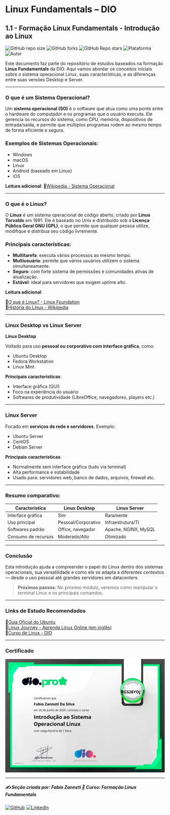 # Linux Fundamentals – DIO

## 1.1 - Formação Linux Fundamentals - Introdução ao Linux

![GitHub repo size](https://img.shields.io/github/repo-size/fzanneti/DIO-linux-fundamentals-training)
![GitHub forks](https://img.shields.io/github/forks/fzanneti/DIO-linux-fundamentals-training?style=social)
![GitHub Repo stars](https://img.shields.io/github/stars/fzanneti/DIO-linux-fundamentals-training?style=social)
![Plataforma](https://img.shields.io/badge/Powered%20by-DIO.io-red?logo=data:image/svg+xml;base64,PHN2ZyBmaWxsPSIjZmZmIiB2aWV3Qm94PSIwIDAgMzIgMzIiIHhtbG5zPSJodHRwOi8vd3d3LnczLm9yZy8yMDAwL3N2ZyI+PHBhdGggZD0iTTYuNzEgMy4yNWMtMi44OCAxLjQxLTUuMDcgNC4yMy01LjA3IDcuNzYgMCAzLjU4IDIuMjggNi43IDUuMzMgOC4xNSAxLjgzLS42MiAyLjQtMi4yNiAyLjQtMy44MSAwLS4yMy0uMDItLjQ1LS4wNS0uNjZBLjQ0LjQ0IDAgMDExMC4xIDExYy4yNC0uNzUuMTEtMS41My0uMy0yLjIyQzguOTIgNy45NiA3LjMzIDcuNSA1Ljc0IDcuNjZhNS41NSA1LjU1IDAgM)
![Autor](https://img.shields.io/badge/Autor-fzanneti-blue?style=flat-square&logo=github)

Este documento faz parte do repositório de estudos baseados na formação **Linux Fundamentals** da DIO. Aqui vamos abordar os conceitos iniciais sobre o sistema operacional Linux, suas características, e as diferenças entre suas versões Desktop e Server.

---

### O que é um Sistema Operacional?

Um **sistema operacional (SO)** é o software que atua como uma ponte entre o hardware do computador e os programas que o usuário executa. Ele gerencia os recursos do sistema, como CPU, memória, dispositivos de entrada/saída, e permite que múltiplos programas rodem ao mesmo tempo de forma eficiente e segura.

### Exemplos de Sistemas Operacionais:
- Windows
- macOS
- Linux
- Android (baseado em Linux)
- iOS

**Leitura adicional**: 🔗[Wikipedia - Sistema Operacional](https://pt.wikipedia.org/wiki/Sistema_operacional)

---

### O que é o Linux?

O **Linux** é um sistema operacional de código aberto, criado por **Linus Torvalds** em 1991. Ele é baseado no Unix e distribuído sob a **Licença Pública Geral GNU (GPL)**, o que permite que qualquer pessoa utilize, modifique e distribua seu código livremente.

### Principais características:
- **Multitarefa**: executa vários processos ao mesmo tempo.
- **Multiusuário**: permite que vários usuários utilizem o sistema simultaneamente.
- **Seguro**: com forte sistema de permissões e comunidades ativas de atualização.
- **Estável**: ideal para servidores que exigem uptime alto.

**Leitura adicional**:  

🔗[O que é Linux? - Linux Foundation](https://www.linuxfoundation.org/about/linux)     
🔗[História do Linux - Wikipedia](https://pt.wikipedia.org/wiki/Linux)

---

### Linux Desktop vs Linux Server

**Linux Desktop**

Voltado para uso **pessoal ou corporativo com interface gráfica**, como:
- Ubuntu Desktop
- Fedora Workstation
- Linux Mint

**Principais características**:

- Interface gráfica (GUI)
- Foco na experiência do usuário
- Softwares de produtividade (LibreOffice, navegadores, players etc.)

---

### Linux Server

Focado em **serviços de rede e servidores**. Exemplo:

- Ubuntu Server
- CentOS
- Debian Server

**Principais características**:

- Normalmente sem interface gráfica (tudo via terminal)
- Alta performance e estabilidade
- Usado para: servidores web, banco de dados, arquivos, firewall etc.

---

### **Resumo comparativo**:

| Característica        | Linux Desktop       | Linux Server         |
|------------------------|---------------------|-----------------------|
| Interface gráfica      | Sim                 | Raramente             |
| Uso principal          | Pessoal/Corporativo | Infraestrutura/TI     |
| Softwares padrão       | Office, navegador   | Apache, NGINX, MySQL  |
| Consumo de recursos    | Moderado/Alto       | Otimizado             |

---

### Conclusão

Esta introdução ajuda a compreender o papel do Linux dentro dos sistemas operacionais, sua versatilidade e como ele se adapta a diferentes contextos — desde o uso pessoal até grandes servidores em datacenters.

> **Próximos passos:** No próximo módulo, veremos como manipular o terminal Linux e os principais comandos.

---

### Links de Estudo Recomendados

🔗[Guia Oficial do Ubuntu](https://ubuntu.com/tutorials)     
🔗[Linux Journey - Aprenda Linux Online (em inglês)](https://linuxjourney.com/)     
🔗[Curso de Linux - DIO](https://www.dio.me/)   

---

### Certificado

<img src="https://github.com/fzanneti/DIO-linux-fundamentals-training/blob/main/Assets/images/certificados/1-introducao-ao-sistema-operacional-Linux.jpg" alt="Certificado" width="600px">

---

##### ✍️ Seção criada por: *Fabio Zanneti* 🎯 Curso: **Formação Linux Fundamentals**
[![GitHub](https://img.shields.io/badge/GitHub-fzanneti-181717?style=flat&logo=github)](https://github.com/fzanneti)
[![LinkedIn](https://img.shields.io/badge/LinkedIn-fzanneti-0A66C2?style=flat&logo=linkedin&logoColor=white)](https://linkedin.com/in/fzanneti)